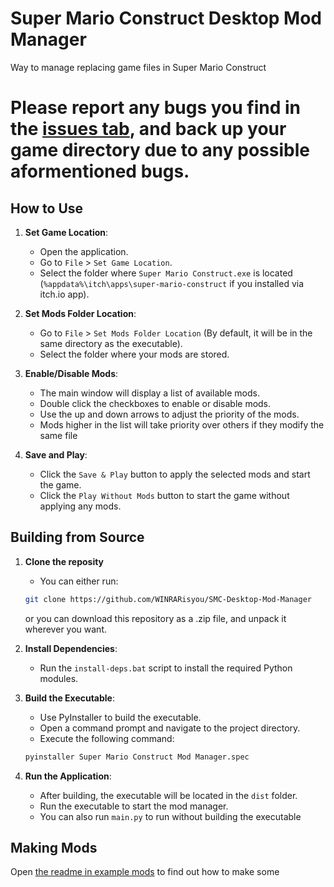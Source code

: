 # Super Mario Construct Desktop Mod Manager
Way to manage replacing game files in Super Mario Construct
# Please report any bugs you find in the [issues tab](https://github.com/WINRARisyou/SMC-Desktop-Mod-Manager/issues), and back up your game directory due to any possible aformentioned bugs.
## How to Use

1. **Set Game Location**: 
	- Open the application.
	- Go to `File` > `Set Game Location`.
	- Select the folder where `Super Mario Construct.exe` is located (`%appdata%\itch\apps\super-mario-construct` if you installed via itch.io app).

2. **Set Mods Folder Location**: 
	- Go to `File` > `Set Mods Folder Location` (By default, it will be in the same directory as the executable).
	- Select the folder where your mods are stored.

3. **Enable/Disable Mods**:
	- The main window will display a list of available mods.
	- Double click the checkboxes to enable or disable mods.
	- Use the up and down arrows to adjust the priority of the mods.
    - Mods higher in the list will take priority over others if they modify the same file

4. **Save and Play**:
	- Click the `Save & Play` button to apply the selected mods and start the game.
	- Click the `Play Without Mods` button to start the game without applying any mods.

## Building from Source
1. **Clone the reposity**
	- You can either run:
	```sh
	git clone https://github.com/WINRARisyou/SMC-Desktop-Mod-Manager
	```
	or you can download this repository as a .zip file, and unpack it wherever you want.

2. **Install Dependencies**:
	- Run the `install-deps.bat` script to install the required Python modules.

3. **Build the Executable**:
	- Use PyInstaller to build the executable.
	- Open a command prompt and navigate to the project directory.
	- Execute the following command:

	```sh
	pyinstaller Super Mario Construct Mod Manager.spec
	```

4. **Run the Application**:
	- After building, the executable will be located in the `dist` folder.
	- Run the executable to start the mod manager.
	- You can also run `main.py` to run without building the executable

## Making Mods
Open [the readme in example mods](Example%20Mods/README.md) to find out how to make some
